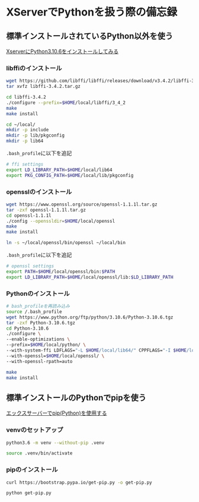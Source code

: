 # XServerでPythonを扱う際の備忘録

## 標準インストールされているPython以外を使う
[XserverにPython3.10.6をインストールしてみる](https://mogitate-lemon.com/install_python3-10-6/)

### libffiのインストール
```bash
wget https://github.com/libffi/libffi/releases/download/v3.4.2/libffi-3.4.2.tar.gz
tar xvfz libffi-3.4.2.tar.gz

cd libffi-3.4.2
./configure --prefix=$HOME/local/libffi/3_4_2
make
make install

cd ~/local/
mkdir -p include
mkdir -p lib/pkgconfig
mkdir -p lib64
```

`.bash_profile`に以下を追記
```bash
# ffi settings
export LD_LIBRARY_PATH=$HOME/local/lib64
export PKG_CONFIG_PATH=$HOME/local/lib/pkgconfig
```

### opensslのインストール
```bash
wget https://www.openssl.org/source/openssl-1.1.1l.tar.gz
tar -zxf openssl-1.1.1l.tar.gz
cd openssl-1.1.1l
./config --openssldir=$HOME/local/openssl
make
make install

ln -s ~/local/openssl/bin/openssl ~/local/bin
```

`.bash_profile`に以下を追記
```bash
# openssl settings
export PATH=$HOME/local/openssl/bin:$PATH
export LD_LIBRARY_PATH=$HOME/local/openssl/lib:$LD_LIBRARY_PATH
```

### Pythonのインストール
```bash
# bash_profileを再読み込み
source /.bash_profile
wget https://www.python.org/ftp/python/3.10.6/Python-3.10.6.tgz
tar -zxf Python-3.10.6.tgz
cd Python-3.10.6
./configure \
--enable-optimizations \
--prefix=$HOME/local/python/ \
--with-system-ffi LDFLAGS="-L $HOME/local/lib64/" CPPFLAGS="-I $HOME/local/include/" \
--with-openssl=$HOME/local/openssl/ \
--with-openssl-rpath=auto

make
make install
```

## 標準インストールのPythonでpipを使う
[エックスサーバーでpip(Python)を使用する](https://tech.cmd08.com/xserver-python-pip)

### venvのセットアップ
```bash
python3.6 -m venv --without-pip .venv
```

```bash
source .venv/bin/activate
```

### pipのインストール
```bash
curl https://bootstrap.pypa.io/get-pip.py -o get-pip.py
```

```bash
python get-pip.py
```
